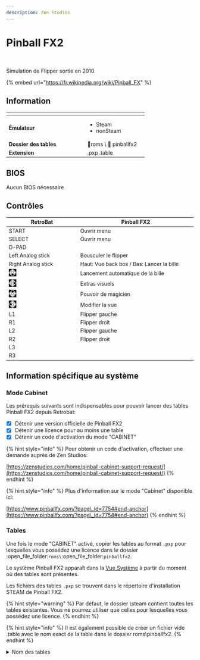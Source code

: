 ```yaml
---
description: Zen Studios
---
```


# Pinball FX2

<div align="left">

<figure><img src="https://github.com/fabricecaruso/es-theme-carbon/blob/master/art/logos/pinballfx2.png?raw=true" alt=""><figcaption></figcaption></figure>

</div>

Simulation de Flipper sortie en 2010.

{% embed url="https://fr.wikipedia.org/wiki/Pinball_FX" %}

## Information

<table data-header-hidden><thead><tr><th width="197"></th><th></th><th data-hidden></th></tr></thead><tbody><tr><td><strong>Émulateur</strong></td><td><ul><li>Steam</li><li>nonSteam</li></ul></td><td></td></tr><tr><td><strong>Dossier des tables</strong></td><td><span data-gb-custom-inline data-tag="emoji" data-code="1f4c2">📂</span>roms \ <span data-gb-custom-inline data-tag="emoji" data-code="1f4c2">📂</span> pinballfx2</td><td></td></tr><tr><td><strong>Extension</strong></td><td>.pxp .table</td><td></td></tr></tbody></table>

## BIOS

Aucun BIOS nécessaire

## Contrôles

<table><thead><tr><th width="258">RetroBat</th><th width="443">Pinball FX2</th></tr></thead><tbody><tr><td>START</td><td>Ouvrir menu</td></tr><tr><td>SELECT</td><td>Ouvrir menu</td></tr><tr><td>D-PAD</td><td></td></tr><tr><td>Left Analog stick</td><td>Bousculer le flipper</td></tr><tr><td>Right Analog stick</td><td>Haut: Vue back box / Bas: Lancer la bille</td></tr><tr><td><img src="../../../.gitbook/assets/image (20).png" alt="A"></td><td>Lancement automatique de la bille</td></tr><tr><td><img src="../../../.gitbook/assets/image (7).png" alt="B"></td><td>Extras visuels</td></tr><tr><td><img src="../../../.gitbook/assets/image (35).png" alt="" data-size="original"></td><td>Pouvoir de magicien</td></tr><tr><td><img src="../../../.gitbook/assets/image (33).png" alt="" data-size="line"></td><td>Modifier la vue</td></tr><tr><td>L1</td><td>Flipper gauche</td></tr><tr><td>R1</td><td>Flipper droit</td></tr><tr><td>L2</td><td>Flipper gauche</td></tr><tr><td>R2</td><td>Flipper droit</td></tr><tr><td>L3</td><td></td></tr><tr><td>R3</td><td></td></tr></tbody></table>

## Information spécifique au système

### Mode Cabinet

Les prérequis suivants sont indispensables pour pouvoir lancer des tables Pinball FX2 depuis Retrobat:

* [x] Détenir une version officielle de Pinball FX2
* [x] Détenir une licence pour au moins une table
* [x] Détenir un code d'activation du mode "CABINET"

{% hint style="info" %}
Pour obtenir un code d'activation, effectuer une demande auprès de Zen Studios:

[https://zenstudios.com/home/pinball-cabinet-support-request/](https://zenstudios.com/home/pinball-cabinet-support-request/)
{% endhint %}

{% hint style="info" %}
Plus d'information sur le mode "Cabinet" disponible ici:

[https://www.pinballfx.com/?page\_id=7754#end-anchor](https://www.pinballfx.com/?page\_id=7754#end-anchor)
{% endhint %}

### Tables

Une fois le mode "CABINET" activé, copier les tables au format `.pxp` pour lesquelles vous possédez une licence dans le dossier :open\_file\_folder:`roms\`:open\_file\_folder:`pinballfx2`.&#x20;

Le système Pinball FX2 apparaît dans la [Vue Système](../../../navigation/system-view-and-game-view.md#vue-systemes) à partir du moment où des tables sont présentes.

Les fichiers des tables `.pxp` se trouvent dans le répertoire d'installation STEAM de Pinball FX2.

{% hint style="warning" %}
Par défaut, le dossier \steam contient toutes les tables existantes. Vous ne pourrez utiliser que celles pour lesquelles vous possédez une licence.
{% endhint %}

{% hint style="info" %}
Il est également possible de créer un fichier vide .table avec le nom exact de la table dans le dossier roms\pinballfx2.
{% endhint %}

<details>

<summary>Nom des tables</summary>

Alien\_Isolation&#x20;

Alien\_vs\_Predator&#x20;

Aliens&#x20;

AmericanDad&#x20;

MARVEL\_Ant-Man&#x20;

Archer&#x20;

MARVEL\_Avengers&#x20;

MARVEL\_Age\_of\_Ultron&#x20;

BETHESDA\_Doom&#x20;

BETHESDA\_Fallout&#x20;

BETHESDA\_Skyrim&#x20;

BioLab&#x20;

MARVEL\_Blade&#x20;

STARWARS\_Boba\_Fett&#x20;

BobsBurgers&#x20;

MARVEL\_CaptainAmerica&#x20;

CastleStorm&#x20;

MARVEL\_CivilWar&#x20;

STARWARS\_Darth\_Vader&#x20;

MARVEL\_Deadpool&#x20;

MARVEL\_DrStrange&#x20;

STARWARS\_Droids&#x20;

EarthDefense&#x20;

Eldorado&#x20;

Looter&#x20;

STARWARS\_Episode\_4&#x20;

STARWARS\_Episode\_5&#x20;

STARWARS\_Episode\_6&#x20;

Excalibur&#x20;

FamilyGuy&#x20;

MARVEL\_FantasticFour&#x20;

MARVEL\_FearItSelf&#x20;

STARWARS\_MFO&#x20;

MARVEL\_GhostRider&#x20;

MARVEL\_Guardians&#x20;

STARWARS\_Han\_Solo&#x20;

MARVEL\_IronMan Mars&#x20;

STARWARS\_Light\_VS\_Dark&#x20;

MARVEL\_MoonKnight&#x20;

MARVEL\_MsMarvel&#x20;

SplosionMan&#x20;

Paranormal&#x20;

Pasha&#x20;

PlantsVsZombies&#x20;

Portal&#x20;

STARWARS\_Rebels&#x20;

Rome&#x20;

Atlantis&#x20;

Shaman&#x20;

Citadel&#x20;

SouthPark2&#x20;

SouthPark1&#x20;

MARVEL\_SpiderMan&#x20;

STARWARS\_SFA&#x20;

Football\_Milan

&#x20;Football\_Roma&#x20;

Football\_Arsenal&#x20;

Football\_Barcelona&#x20;

Football\_Juventus

Football\_Liverpool&#x20;

Football\_RealMadrid&#x20;

Football&#x20;

Tesla&#x20;

STARWARS\_CloneWars&#x20;

STARWARS\_Episode\_7&#x20;

MARVEL\_InfinityGauntlet&#x20;

TheWalkingDead&#x20;

MARVEL\_Thor&#x20;

V12&#x20;

MARVEL\_Venom&#x20;

Western&#x20;

MARVEL\_Wolverine&#x20;

MARVEL\_WOP\_TheNextGeneration&#x20;

MARVEL\_WWH&#x20;

MARVEL\_XMen

</details>
